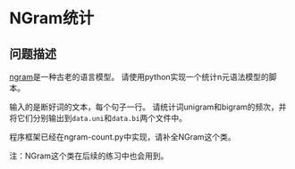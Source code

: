 NGram统计
========

问题描述
--------

[ngram](http://en.wikipedia.org/wiki/N-gram)是一种古老的语言模型。
请使用python实现一个统计n元语法模型的脚本。

输入的是断好词的文本，每个句子一行。
请统计词unigram和bigram的频次，并将它们分别输出到`data.uni`和`data.bi`两个文件中。

程序框架已经在ngram-count.py中实现，请补全NGram这个类。

注：NGram这个类在后续的练习中也会用到。
